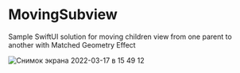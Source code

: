 # MovingSubview
Sample SwiftUI solution for moving children view from one parent to another with Matched Geometry Effect

![Снимок экрана 2022-03-17 в 15 49 12](https://user-images.githubusercontent.com/20771591/158811876-b580f420-aafa-403c-8acc-5f498f4b84d9.png)
